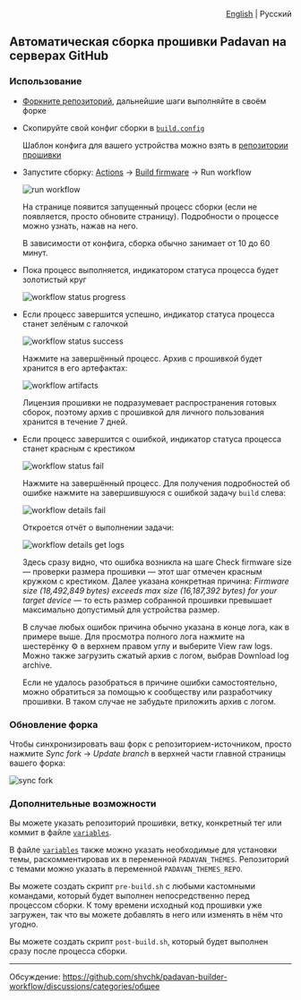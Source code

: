<p align="right"><a href="README.md">English</a> | Русский</p>

## Автоматическая сборка прошивки Padavan на серверах GitHub

### Использование

- [Форкните репозиторий](https://github.com/shvchk/padavan-builder-workflow/fork), дальнейшие шаги выполняйте в своём форке

- Скопируйте свой конфиг сборки в [`build.config`](build.config)

  Шаблон конфига для вашего устройства можно взять в [репозитории прошивки](https://gitlab.com/hadzhioglu/padavan-ng/-/tree/master/trunk/configs/templates)

- Запустите сборку: [Actions](../../actions) → [Build firmware](../../actions/workflows/build.yml) → Run workflow

  ![run workflow](misc/run-workflow.webp)

  На странице появится запущенный процесс сборки (если не появляется, просто обновите страницу). Подробности о процессе можно узнать, нажав на него.

  В зависимости от конфига, сборка обычно занимает от 10 до 60 минут.

- Пока процесс выполняется, индикатором статуса процесса будет золотистый круг

  ![workflow status progress](misc/workflow-status-in-progress.webp)

- Если процесс завершится успешно, индикатор статуса процесса станет зелёным с галочкой

  ![workflow status success](misc/workflow-status-success.webp)

  Нажмите на завершённый процесс. Архив с прошивкой будет хранится в его артефактах:

  ![workflow artifacts](misc/workflow-artifacts.webp)

  Лицензия прошивки не подразумевает распространения готовых сборок, поэтому архив с прошивкой для личного пользования хранится в течение 7 дней.

- Если процесс завершится с ошибкой, индикатор статуса процесса станет красным с крестиком

  ![workflow status fail](misc/workflow-status-fail.webp)

  Нажмите на завершённый процесс. Для получения подробностей об ошибке нажмите на завершившуюся с ошибкой задачу `build` слева:

  ![workflow details fail](misc/workflow-details-fail.webp)

  Откроется отчёт о выполнении задачи:

  ![workflow details get logs](misc/workflow-details-get-logs.webp)

  Здесь сразу видно, что ошибка возникла на шаге Check firmware size — проверки размера прошивки — этот шаг отмечен красным кружком с крестиком. Далее указана конкретная причина: *Firmware size (18,492,849 bytes) exceeds max size (16,187,392 bytes) for your target device* — то есть размер собранной прошивки превышает максимально допустимый для устройства размер.

  В случае любых ошибок причина обычно указана в конце лога, как в примере выше. Для просмотра полного лога нажмите на шестерёнку ⚙️ в верхнем правом углу и выберите View raw logs. Можно также загрузить сжатый архив с логом, выбрав Download log archive.

  Если не удалось разобраться в причине ошибки самостоятельно, можно обратиться за помощью к сообществу или разработчику прошивки. В таком случае не забудьте приложить архив с логом.


### Обновление форка

Чтобы синхронизировать ваш форк с репозиторием-источником, просто нажмите *Sync fork* → *Update branch* в верхней части главной страницы вашего форка:

![sync fork](misc/sync-fork.webp)


### Дополнительные возможности

Вы можете указать репозиторий прошивки, ветку, конкретный тег или коммит в файле [`variables`](variables).

В файле [`variables`](variables) также можно указать необходимые для установки темы, раскомментировав их в переменной `PADAVAN_THEMES`. Репозиторий с темами можно указать в переменной `PADAVAN_THEMES_REPO`.

Вы можете создать скрипт `pre-build.sh` с любыми кастомными командами, который будет выполнен непосредственно перед процессом сборки. К тому времени исходный код прошивки уже загружен, так что вы можете добавлять в него или изменять в нём что угодно.

Вы можете создать скрипт `post-build.sh`, который будет выполнен сразу после процесса сборки.


---

Обсуждение: https://github.com/shvchk/padavan-builder-workflow/discussions/categories/общее
